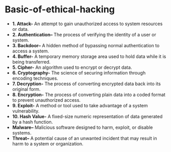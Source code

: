 # Basic-of-ethical-hacking

 - **1. Attack-** An attempt to gain unauthorized access to system resources or data.
- **2. Authentication–** The process of verifying the identity of a user or system.
- **3. Backdoor–** A hidden method of bypassing normal authentication to access a system.
- **4. Buffer-** A temporary memory storage area used to hold data while it is being transferred.
- **5. Cipher-** An algorithm used to encrypt or decrypt data.
- **6. Cryptography-** The science of securing information through encoding techniques.
- **7. Decryption-** The process of converting encrypted data back into its original form.
- **8. Encryption-** The process of converting plain data into a coded format to prevent unauthorized access.
- **9. Exploit-** A method or tool used to take advantage of a system vulnerability.
- **10. Hash Value-** A fixed-size numeric representation of data generated by a hash function.
- **Malware–** Malicious software designed to harm, exploit, or disable systems.
- **Threat–** A potential cause of an unwanted incident that may result in harm to a system or organization.
